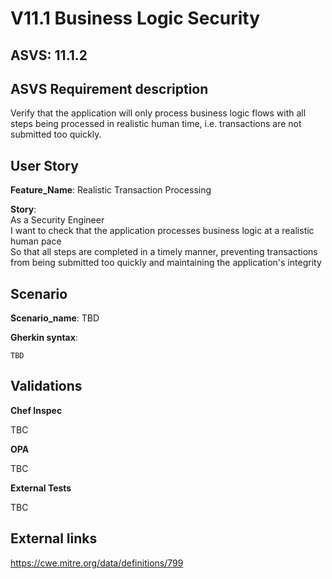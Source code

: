 # V11.1 Business Logic Security

## ASVS: 11.1.2

## ASVS Requirement description

Verify that the application will only process business logic flows with all steps
being processed in realistic human time, i.e. transactions are not submitted
too quickly.

## User Story

**Feature_Name**: Realistic Transaction Processing

**Story**:\
As a Security Engineer\
I want to check that the application processes business logic at a realistic human pace\
So that all steps are completed in a timely manner, preventing transactions from being 
submitted too quickly and maintaining the application's integrity

## Scenario

**Scenario_name**: TBD

**Gherkin syntax**:

```gherkin
TBD
```

## Validations

**Chef Inspec**

TBC

**OPA**

TBC

**External Tests**

TBC

## External links

<https://cwe.mitre.org/data/definitions/799>
